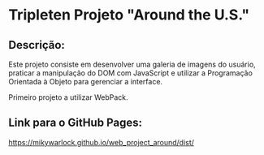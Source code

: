 # Tripleten Projeto "Around the U.S."

## Descrição:

Este projeto consiste em desenvolver uma galeria de imagens do usuário, praticar a manipulação do DOM com JavaScript e utilizar a Programação Orientada à Objeto para gerenciar a interface.

Primeiro projeto a utilizar WebPack.

## Link para o GitHub Pages:

https://mikywarlock.github.io/web_project_around/dist/
